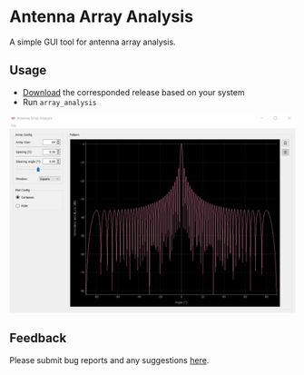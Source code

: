 # Antenna Array Analysis

A simple GUI tool for antenna array analysis.

## Usage

- [Download](https://github.com/rookiepeng/antenna-array-analysis/releases) the corresponded release based on your system
- Run ```array_analysis```

![](docs/aaa_v0.1.gif)

## Feedback

Please submit bug reports and any suggestions [here](https://github.com/rookiepeng/antenna-array-analysis/issues).

